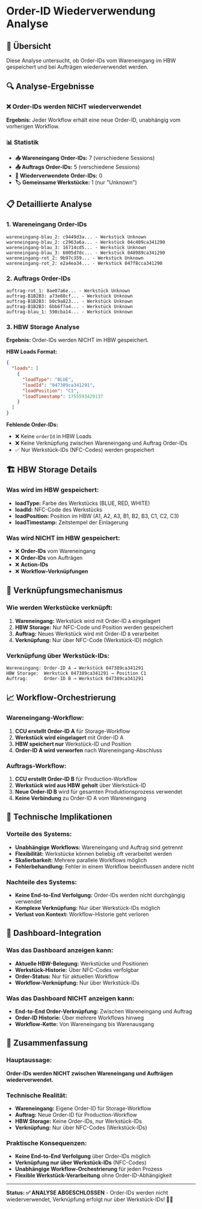 # Order-ID Wiederverwendung Analyse

## 🎯 Übersicht

Diese Analyse untersucht, ob Order-IDs vom Wareneingang im HBW gespeichert und bei Aufträgen wiederverwendet werden.

## 🔍 Analyse-Ergebnisse

### **❌ Order-IDs werden NICHT wiederverwendet**

**Ergebnis:** Jeder Workflow erhält eine neue Order-ID, unabhängig vom vorherigen Workflow.

### **📊 Statistik**
- **📥 Wareneingang Order-IDs:** 7 (verschiedene Sessions)
- **📤 Auftrags Order-IDs:** 5 (verschiedene Sessions)
- **🔄 Wiederverwendete Order-IDs:** 0
- **🏷️ Gemeinsame Werkstücke:** 1 (nur "Unknown")

## 📋 Detaillierte Analyse

### **1. Wareneingang Order-IDs**
```
wareneingang-blau_2: c9449d3a... - Werkstück Unknown
wareneingang-blau_2: c2963a6a... - Werkstück 04c489ca341290
wareneingang-blau_3: 16714cd5... - Werkstück Unknown
wareneingang-blau_3: 6005d7dc... - Werkstück 048989ca341290
wareneingang-rot_2: 9b97c359... - Werkstück Unknown
wareneingang-rot_2: e2a4ea34... - Werkstück 047f8cca341290
```

### **2. Auftrags Order-IDs**
```
auftrag-rot_1: 8ae07a6e... - Werkstück Unknown
auftrag-B1B2B3: a73e60cf... - Werkstück Unknown
auftrag-B1B2B3: b0c9a823... - Werkstück Unknown
auftrag-B1B2B3: 6bb6f7a4... - Werkstück Unknown
auftrag-blau_1: 598cba14... - Werkstück Unknown
```

### **3. HBW Storage Analyse**
**Ergebnis:** Order-IDs werden NICHT im HBW gespeichert.

**HBW Loads Format:**
```json
{
  "loads": [
    {
      "loadType": "BLUE",
      "loadId": "047389ca341291",
      "loadPosition": "C1",
      "loadTimestamp": 1755593429137
    }
  ]
}
```

**Fehlende Order-IDs:**
- ❌ Keine `orderId` in HBW Loads
- ❌ Keine Verknüpfung zwischen Wareneingang und Auftrag Order-IDs
- ✅ Nur Werkstück-IDs (NFC-Codes) werden gespeichert

## 🏗️ HBW Storage Details

### **Was wird im HBW gespeichert:**
- **loadType:** Farbe des Werkstücks (BLUE, RED, WHITE)
- **loadId:** NFC-Code des Werkstücks
- **loadPosition:** Position im HBW (A1, A2, A3, B1, B2, B3, C1, C2, C3)
- **loadTimestamp:** Zeitstempel der Einlagerung

### **Was wird NICHT im HBW gespeichert:**
- ❌ **Order-IDs** vom Wareneingang
- ❌ **Order-IDs** von Aufträgen
- ❌ **Action-IDs**
- ❌ **Workflow-Verknüpfungen**

## 🔗 Verknüpfungsmechanismus

### **Wie werden Werkstücke verknüpft:**
1. **Wareneingang:** Werkstück wird mit Order-ID `A` eingelagert
2. **HBW Storage:** Nur NFC-Code und Position werden gespeichert
3. **Auftrag:** Neues Werkstück wird mit Order-ID `B` verarbeitet
4. **Verknüpfung:** Nur über NFC-Code (Werkstück-ID) möglich

### **Verknüpfung über Werkstück-IDs:**
```
Wareneingang: Order-ID A → Werkstück 047389ca341291
HBW Storage:  Werkstück 047389ca341291 → Position C1
Auftrag:      Order-ID B → Werkstück 047389ca341291
```

## 📈 Workflow-Orchestrierung

### **Wareneingang-Workflow:**
1. **CCU erstellt Order-ID A** für Storage-Workflow
2. **Werkstück wird eingelagert** mit Order-ID A
3. **HBW speichert nur** Werkstück-ID und Position
4. **Order-ID A wird verworfen** nach Wareneingang-Abschluss

### **Auftrags-Workflow:**
1. **CCU erstellt Order-ID B** für Production-Workflow
2. **Werkstück wird aus HBW geholt** über Werkstück-ID
3. **Neue Order-ID B** wird für gesamten Produktionsprozess verwendet
4. **Keine Verbindung** zu Order-ID A vom Wareneingang

## 🎯 Technische Implikationen

### **Vorteile des Systems:**
- **Unabhängige Workflows:** Wareneingang und Auftrag sind getrennt
- **Flexibilität:** Werkstücke können beliebig oft verarbeitet werden
- **Skalierbarkeit:** Mehrere parallele Workflows möglich
- **Fehlerbehandlung:** Fehler in einem Workflow beeinflussen andere nicht

### **Nachteile des Systems:**
- **Keine End-to-End Verfolgung:** Order-IDs werden nicht durchgängig verwendet
- **Komplexe Verknüpfung:** Nur über Werkstück-IDs möglich
- **Verlust von Kontext:** Workflow-Historie geht verloren

## 🔧 Dashboard-Integration

### **Was das Dashboard anzeigen kann:**
- **Aktuelle HBW-Belegung:** Werkstücke und Positionen
- **Werkstück-Historie:** Über NFC-Codes verfolgbar
- **Order-Status:** Nur für aktuellen Workflow
- **Workflow-Verknüpfung:** Nur über Werkstück-IDs

### **Was das Dashboard NICHT anzeigen kann:**
- **End-to-End Order-Verknüpfung:** Zwischen Wareneingang und Auftrag
- **Order-ID Historie:** Über mehrere Workflows hinweg
- **Workflow-Kette:** Von Wareneingang bis Warenausgang

## 📝 Zusammenfassung

### **Hauptaussage:**
**Order-IDs werden NICHT zwischen Wareneingang und Aufträgen wiederverwendet.**

### **Technische Realität:**
- **Wareneingang:** Eigene Order-ID für Storage-Workflow
- **Auftrag:** Neue Order-ID für Production-Workflow
- **HBW Storage:** Keine Order-IDs, nur Werkstück-IDs
- **Verknüpfung:** Nur über NFC-Codes (Werkstück-IDs)

### **Praktische Konsequenzen:**
- **Keine End-to-End Verfolgung** über Order-IDs möglich
- **Verknüpfung nur über Werkstück-IDs** (NFC-Codes)
- **Unabhängige Workflow-Orchestrierung** für jeden Prozess
- **Flexible Werkstück-Verarbeitung** ohne Order-ID-Abhängigkeit

---

**Status: ✅ ANALYSE ABGESCHLOSSEN** - Order-IDs werden nicht wiederverwendet, Verknüpfung erfolgt nur über Werkstück-IDs! 🚀✨
